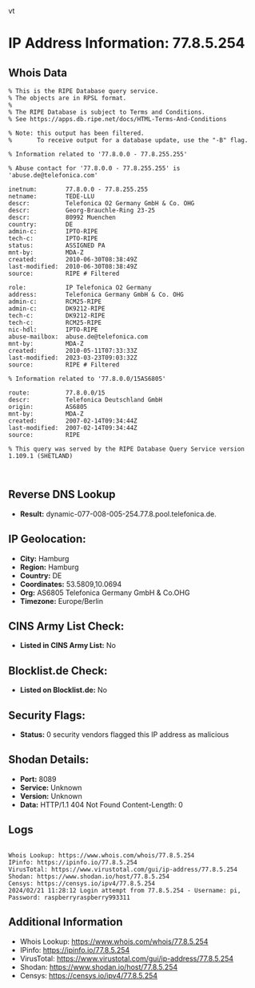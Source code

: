 vt
# IP Address Information: 77.8.5.254

## Whois Data
```
% This is the RIPE Database query service.
% The objects are in RPSL format.
%
% The RIPE Database is subject to Terms and Conditions.
% See https://apps.db.ripe.net/docs/HTML-Terms-And-Conditions

% Note: this output has been filtered.
%       To receive output for a database update, use the "-B" flag.

% Information related to '77.8.0.0 - 77.8.255.255'

% Abuse contact for '77.8.0.0 - 77.8.255.255' is 'abuse.de@telefonica.com'

inetnum:        77.8.0.0 - 77.8.255.255
netname:        TEDE-LLU
descr:          Telefonica O2 Germany GmbH & Co. OHG
descr:          Georg-Brauchle-Ring 23-25
descr:          80992 Muenchen
country:        DE
admin-c:        IPTO-RIPE
tech-c:         IPTO-RIPE
status:         ASSIGNED PA
mnt-by:         MDA-Z
created:        2010-06-30T08:38:49Z
last-modified:  2010-06-30T08:38:49Z
source:         RIPE # Filtered

role:           IP Telefonica O2 Germany
address:        Telefonica Germany GmbH & Co. OHG
admin-c:        RCM25-RIPE
admin-c:        DK9212-RIPE
tech-c:         DK9212-RIPE
tech-c:         RCM25-RIPE
nic-hdl:        IPTO-RIPE
abuse-mailbox:  abuse.de@telefonica.com
mnt-by:         MDA-Z
created:        2010-05-11T07:33:33Z
last-modified:  2023-03-23T09:03:32Z
source:         RIPE # Filtered

% Information related to '77.8.0.0/15AS6805'

route:          77.8.0.0/15
descr:          Telefonica Deutschland GmbH
origin:         AS6805
mnt-by:         MDA-Z
created:        2007-02-14T09:34:44Z
last-modified:  2007-02-14T09:34:44Z
source:         RIPE

% This query was served by the RIPE Database Query Service version 1.109.1 (SHETLAND)



```
## Reverse DNS Lookup
- **Result:** dynamic-077-008-005-254.77.8.pool.telefonica.de.

## IP Geolocation:
- **City:** Hamburg
- **Region:** Hamburg
- **Country:** DE
- **Coordinates:** 53.5809,10.0694
- **Org:** AS6805 Telefonica Germany GmbH & Co.OHG
- **Timezone:** Europe/Berlin

## CINS Army List Check:
- **Listed in CINS Army List:** 
No

## Blocklist.de Check:
- **Listed on Blocklist.de:** 
No

## Security Flags:
- **Status:** 0 security vendors flagged this IP address as malicious

## Shodan Details:
- **Port:** 8089
- **Service:** Unknown
- **Version:** Unknown
- **Data:** HTTP/1.1 404 Not Found
Content-Length: 0



## Logs
```

Whois Lookup: https://www.whois.com/whois/77.8.5.254
IPinfo: https://ipinfo.io/77.8.5.254
VirusTotal: https://www.virustotal.com/gui/ip-address/77.8.5.254
Shodan: https://www.shodan.io/host/77.8.5.254
Censys: https://censys.io/ipv4/77.8.5.254
2024/02/21 11:28:12 Login attempt from 77.8.5.254 - Username: pi, Password: raspberryraspberry993311

```
## Additional Information
- Whois Lookup: https://www.whois.com/whois/77.8.5.254
- IPinfo: https://ipinfo.io/77.8.5.254
- VirusTotal: https://www.virustotal.com/gui/ip-address/77.8.5.254
- Shodan: https://www.shodan.io/host/77.8.5.254
- Censys: https://censys.io/ipv4/77.8.5.254

